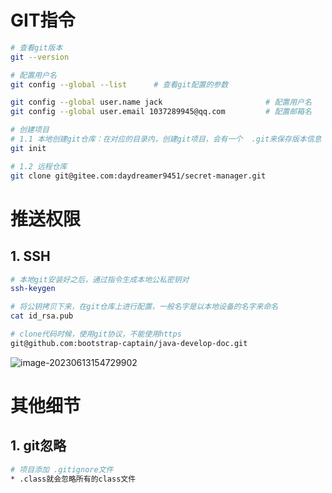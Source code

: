 # GIT指令

```bash
# 查看git版本
git --version

# 配置用户名
git config --global --list      # 查看git配置的参数

git config --global user.name jack                       # 配置用户名
git config --global user.email 1037289945@qq.com         # 配置邮箱名

# 创建项目
# 1.1 本地创建git仓库：在对应的目录内，创建git项目，会有一个  .git来保存版本信息
git init

# 1.2 远程仓库
git clone git@gitee.com:daydreamer9451/secret-manager.git
```



 # 推送权限

## 1. SSH

```bash
# 本地git安装好之后，通过指令生成本地公私密钥对
ssh-keygen

# 将公钥拷贝下来，在git仓库上进行配置，一般名字是以本地设备的名字来命名
cat id_rsa.pub 

# clone代码时候，使用git协议，不能使用https
git@github.com:bootstrap-captain/java-develop-doc.git
```

![image-20230613154729902](https://erick-typora-image.oss-cn-shanghai.aliyuncs.com/img/image-20230613154729902.png)

# 其他细节

## 1. git忽略

```bash
# 项目添加 .gitignore文件
* .class就会忽略所有的class文件
```


